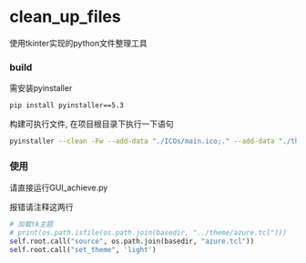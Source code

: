 # clean_up_files

使用tkinter实现的python文件整理工具


### build

需安装pyinstaller

```bash
pip install pyinstaller==5.3
```

构建可执行文件, 在项目根目录下执行一下语句

```bash
pyinstaller --clean -Fw --add-data "./ICOs/main.ico;." --add-data "./theme;./theme" ./com/GUI_achieve.py
```

### 使用

请直接运行GUI_achieve.py

报错请注释这两行

```python
# 加载tk主题
# print(os.path.isfile(os.path.join(basedir, "../theme/azure.tcl")))
self.root.call("source", os.path.join(basedir, "azure.tcl"))
self.root.call("set_theme", 'light')
```